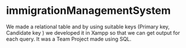 # immigrationManagementSystem
We made a relational table and by using suitable keys (Primary key, Candidate key ) we developed it in Xampp so that we can get output for each query. It was a Team Project made using SQL.
